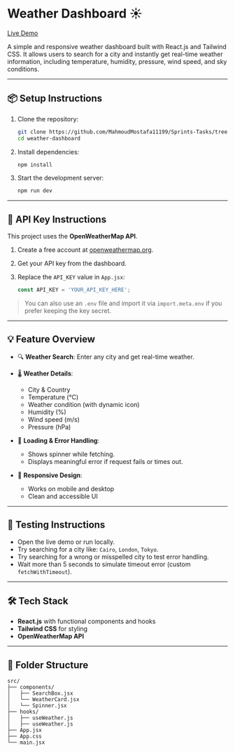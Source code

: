 # Weather Dashboard ☀️

[Live Demo](https://weather-app-sprints-mahmoud.netlify.app/)

A simple and responsive weather dashboard built with React.js and Tailwind CSS. It allows users to search for a city and instantly get real-time weather information, including temperature, humidity, pressure, wind speed, and sky conditions.

---

## 📦 Setup Instructions

1. Clone the repository:

   ```bash
   git clone https://github.com/MahmoudMostafa11199/Sprints-Tasks/tree/main/5-%20Front-end%20with%20Reach/7-Weather-Dashboard
   cd weather-dashboard
   ```

2. Install dependencies:

   ```bash
   npm install
   ```

3. Start the development server:

   ```bash
   npm run dev
   ```

---

## 🔐 API Key Instructions

This project uses the **OpenWeatherMap API**.

1. Create a free account at [openweathermap.org](https://openweathermap.org/api).
2. Get your API key from the dashboard.
3. Replace the `API_KEY` value in `App.jsx`:

   ```js
   const API_KEY = 'YOUR_API_KEY_HERE';
   ```

> You can also use an `.env` file and import it via `import.meta.env` if you prefer keeping the key secret.

---

## 💡 Feature Overview

- 🔍 **Weather Search**: Enter any city and get real-time weather.

- 🌡️ **Weather Details**:

  - City & Country
  - Temperature (°C)
  - Weather condition (with dynamic icon)
  - Humidity (%)
  - Wind speed (m/s)
  - Pressure (hPa)

- 🔁 **Loading & Error Handling**:

  - Shows spinner while fetching.
  - Displays meaningful error if request fails or times out.

- 📱 **Responsive Design**:

  - Works on mobile and desktop
  - Clean and accessible UI

---

## 🧪 Testing Instructions

- Open the live demo or run locally.
- Try searching for a city like: `Cairo`, `London`, `Tokyo`.
- Try searching for a wrong or misspelled city to test error handling.
- Wait more than 5 seconds to simulate timeout error (custom `fetchWithTimeout`).

---

## 🛠 Tech Stack

- **React.js** with functional components and hooks
- **Tailwind CSS** for styling
- **OpenWeatherMap API**

---

## 📁 Folder Structure

```
src/
├── components/
│   ├── SearchBox.jsx
│   └── WeatherCard.jsx
│   └── Spinner.jsx
├── hooks/
│   ├── useWeather.js
│   ├── useWeather.js
├── App.jsx
├── App.css
└── main.jsx
```

